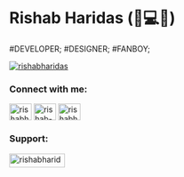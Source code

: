 # **Rishab Haridas** (:hamburger::computer::tea:)
#DEVELOPER; #DESIGNER; #FANBOY;
<br->
<p align="left"> <a href="https://t.me/rishabharidas" target="blank"><img src="https://img.shields.io/badge//-rishabharidas-blue?logo=telegram&style=for-the-badge" alt="rishabharidas" /></a> </p>
<h3 align="left">Connect with me:</h3>
<p align="left">
<a href="https://twitter.com/rishabharidas" target="blank"><img align="center" src="https://edent.github.io/SuperTinyIcons/images/svg/x.svg" alt="rishabharidas" height="30" width="40" /></a>
<a href="https://linkedin.com/in/rishab-haridas-32b758136" target="blank"><img align="center" src="https://edent.github.io/SuperTinyIcons/images/svg/linkedin.svg" alt="rishab-haridas-32b758136" height="30" width="40" /></a>
<a href="https://instagram.com/rishabharidas" target="blank"><img align="center" src="https://edent.github.io/SuperTinyIcons/images/svg/instagram.svg" alt="rishabharidas" height="30" width="40" /></a>

<h3 align="left">Support:</h3>
<p><a href="https://www.buymeacoffee.com/rishabharidas"> <img align="left" src="https://cdn.buymeacoffee.com/buttons/v2/default-yellow.png" height="25" width="100" alt="rishabharidas" /></a></p><br><br>

